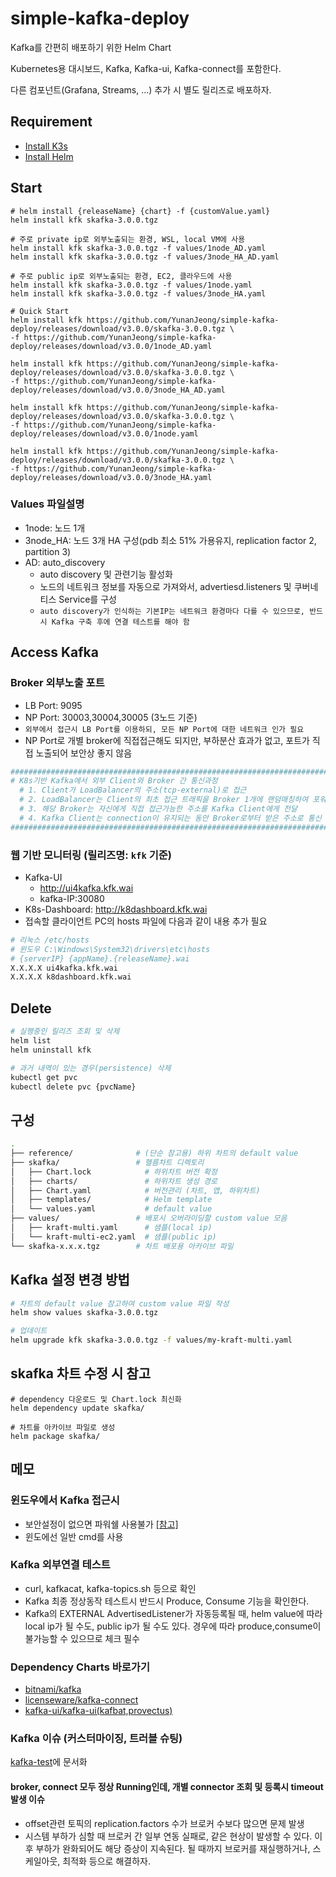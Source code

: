 # simple-kafka-deploy

Kafka를 간편히 배포하기 위한 Helm Chart

Kubernetes용 대시보드, Kafka, Kafka-ui, Kafka-connect를 포함한다.

다른 컴포넌트(Grafana, Streams, ...) 추가 시 별도 릴리즈로 배포하자.

## Requirement

- [Install K3s](https://docs.k3s.io/quick-start)
- [Install Helm](https://helm.sh/docs/intro/install/)

## Start

```shell
# helm install {releaseName} {chart} -f {customValue.yaml}
helm install kfk skafka-3.0.0.tgz

# 주로 private ip로 외부노출되는 환경, WSL, local VM에 사용
helm install kfk skafka-3.0.0.tgz -f values/1node_AD.yaml
helm install kfk skafka-3.0.0.tgz -f values/3node_HA_AD.yaml

# 주로 public ip로 외부노출되는 환경, EC2, 클라우드에 사용
helm install kfk skafka-3.0.0.tgz -f values/1node.yaml
helm install kfk skafka-3.0.0.tgz -f values/3node_HA.yaml

# Quick Start
helm install kfk https://github.com/YunanJeong/simple-kafka-deploy/releases/download/v3.0.0/skafka-3.0.0.tgz \
-f https://github.com/YunanJeong/simple-kafka-deploy/releases/download/v3.0.0/1node_AD.yaml

helm install kfk https://github.com/YunanJeong/simple-kafka-deploy/releases/download/v3.0.0/skafka-3.0.0.tgz \
-f https://github.com/YunanJeong/simple-kafka-deploy/releases/download/v3.0.0/3node_HA_AD.yaml

helm install kfk https://github.com/YunanJeong/simple-kafka-deploy/releases/download/v3.0.0/skafka-3.0.0.tgz \
-f https://github.com/YunanJeong/simple-kafka-deploy/releases/download/v3.0.0/1node.yaml

helm install kfk https://github.com/YunanJeong/simple-kafka-deploy/releases/download/v3.0.0/skafka-3.0.0.tgz \
-f https://github.com/YunanJeong/simple-kafka-deploy/releases/download/v3.0.0/3node_HA.yaml
```

### Values 파일설명

- 1node: 노드 1개
- 3node_HA: 노드 3개 HA 구성(pdb 최소 51% 가용유지, replication factor 2, partition 3)
- AD: auto_discovery
  - auto discovery 및 관련기능 활성화
  - 노드의 네트워크 정보를 자동으로 가져와서, advertiesd.listeners 및 쿠버네티스 Service를 구성
  - `auto discovery가 인식하는 기본IP는 네트워크 환경마다 다를 수 있으므로, 반드시 Kafka 구축 후에 연결 테스트를 해야 함`

## Access Kafka

### Broker 외부노출 포트

- LB Port: 9095
- NP Port: 30003,30004,30005 (3노드 기준)
- `외부에서 접근시 LB Port를 이용하되, 모든 NP Port에 대한 네트워크 인가 필요`
- NP Port로 개별 broker에 직접접근해도 되지만, 부하분산 효과가 없고, 포트가 직접 노출되어 보안상 좋지 않음

```sh
##################################################################################################
# K8s기반 Kafka에서 외부 Client와 Broker 간 통신과정
  # 1. Client가 LoadBalancer의 주소(tcp-external)로 접근
  # 2. LoadBalancer는 Client의 최초 접근 트래픽을 Broker 1개에 랜덤매칭하여 포워딩  (K8s의 LoadBalancer 기능)
  # 3. 해당 Broker는 자신에게 직접 접근가능한 주소를 Kafka Client에게 전달          (Kafka의 advertised.listener 기능)
  # 4. Kafka Client는 connection이 유지되는 동안 Broker로부터 받은 주소로 통신
##################################################################################################
```

### 웹 기반 모니터링 (릴리즈명: `kfk` 기준)

- Kafka-UI
  - <http://ui4kafka.kfk.wai>
  - kafka-IP:30080
- K8s-Dashboard: <http://k8dashboard.kfk.wai>
- 접속할 클라이언트 PC의 hosts 파일에 다음과 같이 내용 추가 필요

```sh
# 리눅스 /etc/hosts
# 윈도우 C:\Windows\System32\drivers\etc\hosts
# {serverIP} {appName}.{releaseName}.wai
X.X.X.X ui4kafka.kfk.wai
X.X.X.X k8dashboard.kfk.wai
```

## Delete

```sh
# 실행중인 릴리즈 조회 및 삭제
helm list
helm uninstall kfk

# 과거 내역이 있는 경우(persistence) 삭제
kubectl get pvc
kubectl delete pvc {pvcName}
```

## 구성

```sh
.
├── reference/              # (단순 참고용) 하위 차트의 default value
├── skafka/                 # 헬름차트 디렉토리
│   ├── Chart.lock            # 하위차트 버전 확정
│   ├── charts/               # 하위차트 생성 경로
│   ├── Chart.yaml            # 버전관리 (차트, 앱, 하위차트)
│   ├── templates/            # Helm template
│   └── values.yaml           # default value
├── values/                 # 배포시 오버라이딩할 custom value 모음
│   ├── kraft-multi.yaml      # 샘플(local ip)
│   └── kraft-multi-ec2.yaml  # 샘플(public ip)
└── skafka-x.x.x.tgz        # 차트 배포용 아카이브 파일
```

## Kafka 설정 변경 방법

```sh
# 차트의 default value 참고하여 custom value 파일 작성
helm show values skafka-3.0.0.tgz

# 업데이트
helm upgrade kfk skafka-3.0.0.tgz -f values/my-kraft-multi.yaml
```

## skafka 차트 수정 시 참고

```shell
# dependency 다운로드 및 Chart.lock 최신화
helm dependency update skafka/

# 차트를 아카이브 파일로 생성
helm package skafka/
```

## 메모

### 윈도우에서 Kafka 접근시

- 보안설정이 없으면 파워쉘 사용불가 [[참고]](https://stackoverflow.com/questions/48603203/powershell-invoke-webrequest-throws-webcmdletresponseexception)
- 윈도에선 일반 cmd를 사용

### Kafka 외부연결 테스트

- curl, kafkacat, kafka-topics.sh 등으로 확인
- Kafka 최종 정상동작 테스트시 반드시 Produce, Consume 기능을 확인한다.
- Kafka의 EXTERNAL AdvertisedListener가 자동등록될 때, helm value에 따라 local ip가 될 수도, public ip가 될 수도 있다. 경우에 따라 produce,consume이 불가능할 수 있으므로 체크 필수

### Dependency Charts 바로가기

- [bitnami/kafka](https://artifacthub.io/packages/helm/bitnami/kafka)
- [licenseware/kafka-connect](https://artifacthub.io/packages/helm/licenseware/kafka-connect)
- [kafka-ui/kafka-ui(kafbat,provectus)](https://artifacthub.io/packages/helm/kafka-ui/kafka-ui)

### Kafka 이슈 (커스터마이징, 트러블 슈팅)

[kafka-test](github.com/yunanjeong/kafka-test)에 문서화

#### broker, connect 모두 정상 Running인데, 개별 connector 조회 및 등록시 timeout 발생 이슈

- offset관련 토픽의 replication.factors 수가 브로커 수보다 많으면 문제 발생
- 시스템 부하가 심할 때 브로커 간 일부 연동 실패로, 같은 현상이 발생할 수 있다. 이후 부하가 완화되어도 해당 증상이 지속된다. 될 때까지 브로커를 재실행하거나, 스케일아웃, 최적화 등으로 해결하자.